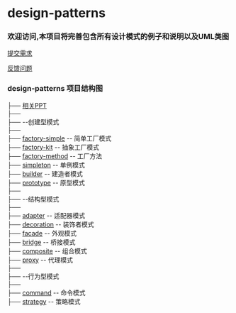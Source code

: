 # design-patterns

### 欢迎访问,本项目将完善包含所有设计模式的例子和说明以及UML类图

[提交需求](https://github.com/lixinglin/design-patterns/issues)  

[反馈问题](https://github.com/lixinglin/design-patterns/issues) 
 


### design-patterns 项目结构图

    
├── [相关PPT](https://github.com/lixinglin/design-patterns/tree/master/ppt)  
├──  
├── --创建型模式  
├──   
├── [factory-simple](https://github.com/lixinglin/design-patterns/tree/master/factory-simple) -- 简单工厂模式  
├── [factory-kit](https://github.com/lixinglin/design-patterns/tree/master/factory-kit) -- 抽象工厂模式  
├── [factory-method](https://github.com/lixinglin/design-patterns/tree/master/factory-method) -- 工厂方法  
├── [simpleton](https://github.com/lixinglin/design-patterns/tree/master/singleton) -- 单例模式  
├── [builder](https://github.com/lixinglin/design-patterns/tree/master/builder) -- 建造者模式  
├── [prototype](https://github.com/lixinglin/design-patterns/tree/master/prototype) -- 原型模式    
├──   
├── --结构型模式  
├──   
├── [adapter](https://github.com/lixinglin/design-patterns/tree/master/adapter) -- 适配器模式  
├── [decoration](https://github.com/lixinglin/design-patterns/tree/master/decoration) -- 装饰者模式   
├── [facade](https://github.com/lixinglin/design-patterns/tree/master/facade) -- 外观模式  
├── [bridge](https://github.com/lixinglin/design-patterns/tree/master/bridge) -- 桥接模式  
├── [composite](https://github.com/lixinglin/design-patterns/tree/master/composite) -- 组合模式  
├── [proxy](https://github.com/lixinglin/design-patterns/tree/master/proxy) -- 代理模式  
├──   
├── --行为型模式  
├──   
├── [command](https://github.com/lixinglin/design-patterns/tree/master/command) -- 命令模式  
├── [strategy](https://github.com/lixinglin/design-patterns/tree/master/strategy) -- 策略模式  
